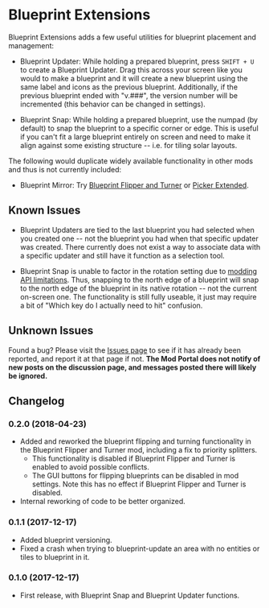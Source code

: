 # Blueprint Extensions

Blueprint Extensions adds a few useful utilities for blueprint placement and management:

* Blueprint Updater: While holding a prepared blueprint, press `SHIFT + U` to create a Blueprint Updater.  Drag this
across your screen like you would to make a blueprint and it will create a new blueprint using the same label and icons
as the previous blueprint.  Additionally, if the previous blueprint ended with "v.###", the version number will be
incremented (this behavior can be changed in settings).

* Blueprint Snap: While holding a prepared blueprint, use the numpad (by default) to snap the blueprint to a specific 
  corner or edge.  This is useful if you can't fit a large blueprint entirely on screen and need to make it align 
  against some existing structure -- i.e. for tiling solar layouts.
  
The following would duplicate widely available functionality in other mods and thus is not currently included:
 
 * Blueprint Mirror: Try [Blueprint Flipper and Turner](https://mods.factorio.com/mods/Marthen/Blueprint_Flip_Turn]) or
[Picker Extended](https://mods.factorio.com/mods/Nexela/PickerExtended).
   
## Known Issues
* Blueprint Updaters are tied to the last blueprint you had selected when you created one -- not the blueprint you had
when that specific updater was created.  There currently does not exist a way to associate data with a specific 
updater and still have it function as a selection tool.
  
* Blueprint Snap is unable to factor in the rotation setting due to 
[modding API limitations](https://forums.factorio.com/viewtopic.php?f=28&t=47087&start=80#p324060).  Thus, snapping
to the north edge of a blueprint will snap to the north edge of the blueprint in its native rotation -- not the 
current on-screen one.  The functionality is still fully useable, it just may require a bit of "Which key do I
actually need to hit" confusion.
  
## Unknown Issues

Found a bug?  Please visit the [Issues page](https://github.com/dewiniaid/BlueprintExtensions/issues) to see if it has 
already been reported, and report it at that page if not.  **The Mod Portal does not notify of new posts on the 
discussion page, and messages posted there will likely be ignored.**

 
## Changelog
### 0.2.0 (2018-04-23)
* Added and reworked the blueprint flipping and turning functionality in the Blueprint Flipper and Turner mod,
including a fix to priority splitters.
  * This functionality is disabled if Blueprint Flipper and Turner is enabled to avoid possible conflicts.
  * The GUI buttons for flipping blueprints can be disabled in mod settings.  Note this has no effect if Blueprint Flipper and Turner is disabled.
* Internal reworking of code to be better organized.

### 0.1.1 (2017-12-17)
 
* Added blueprint versioning.
* Fixed a crash when trying to blueprint-update an area with no entities or tiles to blueprint in it.

### 0.1.0 (2017-12-17)
 
* First release, with Blueprint Snap and Blueprint Updater functions.
